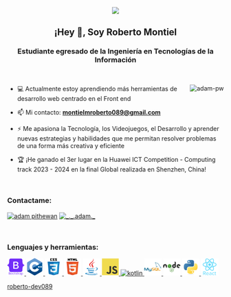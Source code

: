 
<p align="center" width="300">
   <img align="center" width="200" src="https://instagram.fmex4-1.fna.fbcdn.net/v/t51.2885-19/446226384_293700280473819_1992031355951116296_n.jpg?_nc_ht=instagram.fmex4-1.fna.fbcdn.net&_nc_cat=103&_nc_oc=Q6cZ2QHW6bviRr0WcjU9pZj30f1klWx62hEvQ9XP2l_XjkUQAAFLW053Eon1rhf87amwN_k&_nc_ohc=WdhxzXvjF24Q7kNvwHNTyMW&_nc_gid=qjWuV_Mj4xiNEBxFlfnOTA&edm=AP4sbd4BAAAA&ccb=7-5&oh=00_AfIYD3-wZVFBgXDK0GT6picpZeexTMpAPNjEaIPHC7S8-A&oe=682805BE&_nc_sid=7a9f4b" />
   <h2 align="center">¡Hey 👋, Soy Roberto Montiel</h1>
  <h3 align="center">Estudiante egresado de la Ingeniería en Tecnologías de la Información</h3>
</p>
<br>

<p><img align="right" src="https://github.com/Adam-pw/Adam-pw/blob/main/animation_500_kxa883sd.gif" alt="adam-pw" /></p>


- 💻 Actualmente estoy aprendiendo más herramientas de desarrollo web centrado en el Front end

- 📫 Mi contacto: **montielmroberto089@gmail.com**

- ⚡ Me apasiona la Tecnología, los Videojuegos, el Desarrollo y aprender nuevas estrategias y habilidades que me permitan resolver problemas de una forma más creativa y eficiente

- 🏆 ¡He ganado el 3er lugar en la Huawei ICT Competition - Computing track 2023 - 2024 en la final Global realizada en Shenzhen, China!

<br>

<h3 align="left">Contactame:</h3>
<p align="left">
  <a href="https://www.linkedin.com/in/roberto089/" target="blank"><img align="center"
      src="https://raw.githubusercontent.com/rahuldkjain/github-profile-readme-generator/master/src/images/icons/Social/linked-in-alt.svg"
      alt="adam pithewan" height="30" width="40" /></a>
  <a href="https://www.instagram.com/_nai089_/" target="blank"><img align="center"
      src="https://raw.githubusercontent.com/rahuldkjain/github-profile-readme-generator/master/src/images/icons/Social/instagram.svg"
      alt="_._.adam._" height="30" width="40" /></a>
</p>

<br>

<h3 align="left">Lenguajes y herramientas:</h3>
<p align="left"> <a href="https://developer.android.com" target="_blank" rel="noreferrer">
    <img src="https://raw.githubusercontent.com/devicons/devicon/master/icons/bootstrap/bootstrap-plain-wordmark.svg"
      alt="bootstrap" width="40" height="40" /> </a> <a href="https://www.cprogramming.com/" target="_blank"
    rel="noreferrer"> 
    <img src="https://raw.githubusercontent.com/devicons/devicon/master/icons/cplusplus/cplusplus-original.svg"
      alt="cplusplus" width="40" height="40" /> </a> <a href="https://www.w3schools.com/css/" target="_blank"
    rel="noreferrer"> 
    <img
      src="https://raw.githubusercontent.com/devicons/devicon/master/icons/css3/css3-original-wordmark.svg" alt="css3"
      width="40" height="40" /> </a> <a href="https://www.w3.org/html/" target="_blank" rel="noreferrer"> 
    <img
      src="https://raw.githubusercontent.com/devicons/devicon/master/icons/html5/html5-original-wordmark.svg"
      alt="html5" width="40" height="40" /> </a> <a href="https://www.adobe.com/in/products/illustrator.html"
    target="_blank" rel="noreferrer"> 
    <img
      src="https://raw.githubusercontent.com/devicons/devicon/master/icons/java/java-original.svg" alt="java" width="40"
      height="40" /> </a> <a href="https://developer.mozilla.org/en-US/docs/Web/JavaScript" target="_blank"
    rel="noreferrer"> 
    <img
      src="https://raw.githubusercontent.com/devicons/devicon/master/icons/javascript/javascript-original.svg"
      alt="javascript" width="40" height="40" /> </a> <a href="https://kotlinlang.org" target="_blank" rel="noreferrer">
    <img src="https://www.vectorlogo.zone/logos/kotlinlang/kotlinlang-icon.svg" alt="kotlin" width="40" height="40" />
      </a> <a href="https://www.mysql.com/" target="_blank" rel="noreferrer"> 
    <img src="https://raw.githubusercontent.com/devicons/devicon/master/icons/mysql/mysql-original-wordmark.svg"
      alt="mysql" width="40" height="40" /> </a> </a> <a href="https://nodejs.org" target="_blank" rel="noreferrer"> 
    <img src="https://raw.githubusercontent.com/devicons/devicon/master/icons/nodejs/nodejs-original-wordmark.svg"
      alt="nodejs" width="40" height="40" /> </a> <a href="https://pandas.pydata.org/" target="_blank" rel="noreferrer">
    <img src="https://raw.githubusercontent.com/devicons/devicon/master/icons/python/python-original.svg" alt="python"
      width="40" height="40" /> </a> <a href="https://reactjs.org/" target="_blank" rel="noreferrer"> 
    <img src="https://raw.githubusercontent.com/devicons/devicon/master/icons/react/react-original-wordmark.svg"
      alt="react" width="40" height="40" /> </a> <a href="https://sass-lang.com" target="_blank" rel="noreferrer">

<br>

[roberto-dev089](https://github.com/roberto-dev089)
